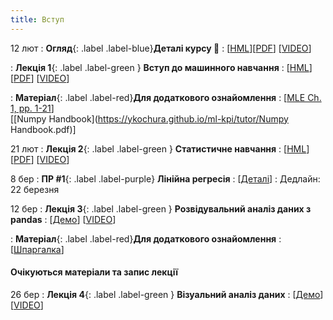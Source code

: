 ```yaml
---
title: Вступ 
---
```



12 лют 
: **Огляд**{: .label .label-blue}**Деталі курсу 👋**
  : [[HML](https://ykochura.github.io/ml-kpi/?p=details.md#1)][[PDF](https://ykochura.github.io/ml-kpi/pdf/details.pdf)] [[VIDEO](https://youtu.be/EK1LidtrMGM)]

: **Лекція 1**{: .label .label-green } **Вступ до машинного навчання**
  : [[HML](https://ykochura.github.io/ml-kpi/?p=lecture1.md#1)][[PDF](https://ykochura.github.io/ml-kpi/pdf/lecture1.pdf)] [[VIDEO](https://youtu.be/6udwdSeSd-s)]

: **Матеріал**{: .label .label-red}**Для додаткового ознайомлення**
  : [[MLE Ch. 1, pp. 1-21](http://bit.ly/MLEbook-Chapter1)] <br> [[Numpy Handbook](https://ykochura.github.io/ml-kpi/tutor/Numpy Handbook.pdf)]


21 лют
: **Лекція 2**{: .label .label-green } **Cтатистичне навчання**
  : [[HML](https://ykochura.github.io/ml-kpi/?p=lecture2.md#1)][[PDF](https://ykochura.github.io/ml-kpi/pdf/lecture2.pdf)] [[VIDEO](https://youtu.be/_LDRSPLwOb8)]


8 бер
: **ПР #1**{: .label .label-purple} **Лiнiйна регресiя**
  : [[Деталі](https://drive.google.com/drive/folders/1LQ_fEgMifoW3PxO54L2aJcrtdfxDM4By?usp=sharing)]
: Дедлайн: 22 березня


12 бер
: **Лекція 3**{: .label .label-green } **Розвідувальний аналіз даних з pandas**
  : [[Демо](https://www.kaggle.com/code/kyuriy/pandas)] [[VIDEO](https://youtu.be/OmxMWNXWjQA)]

: **Матеріал**{: .label .label-red}**Для додаткового ознайомлення**
  : [[Шпаргалка](https://colab.research.google.com/github/fralfaro/DS-Cheat-Sheets/blob/main/docs/examples/pandas/pandas.ipynb)] 


#### Очікуються матеріали та запис лекції

26 бер
: **Лекція 4**{: .label .label-green } **Візуальний аналіз даних**
  : [[Демо]()] [[VIDEO]()]
